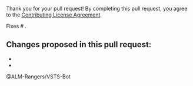 Thank you for your pull request!
By completing this pull request, you agree to the [Contributing License Agreement](https://github.com/ALM-Rangers/Team-Services-Bot/blob/master/.github/CLA.md).

Fixes # .

Changes proposed in this pull request:  
- 
- 
- 

@ALM-Rangers/VSTS-Bot
